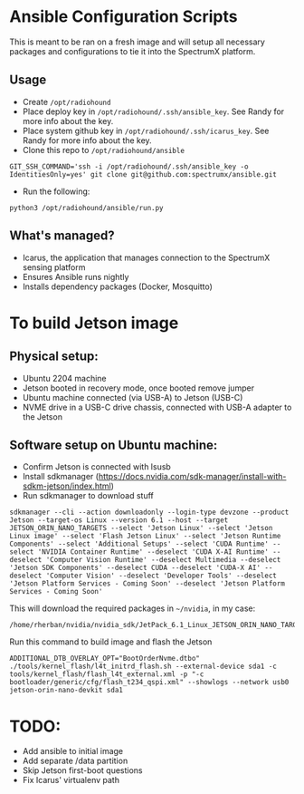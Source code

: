 # Ansible Configuration Scripts
This is meant to be ran on a fresh image and will setup all necessary packages and configurations to tie it into the SpectrumX platform.  

## Usage

- Create `/opt/radiohound`
- Place deploy key in `/opt/radiohound/.ssh/ansible_key`.  See Randy for more info about the key.
- Place system github key in `/opt/radiohound/.ssh/icarus_key`.  See Randy for more info about the key.
- Clone this repo to `/opt/radiohound/ansible`
```
GIT_SSH_COMMAND='ssh -i /opt/radiohound/.ssh/ansible_key -o IdentitiesOnly=yes' git clone git@github.com:spectrumx/ansible.git
```
- Run the following:
```
python3 /opt/radiohound/ansible/run.py
```


## What's managed?
- Icarus, the application that manages connection to the SpectrumX sensing platform
- Ensures Ansible runs nightly
- Installs dependency packages (Docker, Mosquitto)



# To build Jetson image

## Physical setup:
- Ubuntu 2204 machine
- Jetson booted in recovery mode, once booted remove jumper
- Ubuntu machine connected (via USB-A) to Jetson (USB-C)
- NVME drive in a USB-C drive chassis, connected with USB-A adapter to the Jetson

## Software setup on Ubuntu machine:
- Confirm Jetson is connected with lsusb
- Install sdkmanager (https://docs.nvidia.com/sdk-manager/install-with-sdkm-jetson/index.html)
- Run sdkmanager to download stuff
```
sdkmanager --cli --action downloadonly --login-type devzone --product Jetson --target-os Linux --version 6.1 --host --target JETSON_ORIN_NANO_TARGETS --select 'Jetson Linux' --select 'Jetson Linux image' --select 'Flash Jetson Linux' --select 'Jetson Runtime Components' --select 'Additional Setups' --select 'CUDA Runtime' --select 'NVIDIA Container Runtime' --deselect 'CUDA X-AI Runtime' --deselect 'Computer Vision Runtime' --deselect Multimedia --deselect 'Jetson SDK Components' --deselect CUDA --deselect 'CUDA-X AI' --deselect 'Computer Vision' --deselect 'Developer Tools' --deselect 'Jetson Platform Services - Coming Soon' --deselect 'Jetson Platform Services - Coming Soon'
```

This will download the required packages in `~/nvidia`, in my case:
```
/home/rherban/nvidia/nvidia_sdk/JetPack_6.1_Linux_JETSON_ORIN_NANO_TARGETS/Linux_for_Tegra
```

Run this command to build image and flash the Jetson

```
ADDITIONAL_DTB_OVERLAY_OPT="BootOrderNvme.dtbo" ./tools/kernel_flash/l4t_initrd_flash.sh --external-device sda1 -c tools/kernel_flash/flash_l4t_external.xml -p "-c bootloader/generic/cfg/flash_t234_qspi.xml" --showlogs --network usb0 jetson-orin-nano-devkit sda1
```


# TODO:
- Add ansible to initial image
- Add separate /data partition
- Skip Jetson first-boot questions
- Fix Icarus' virtualenv path













